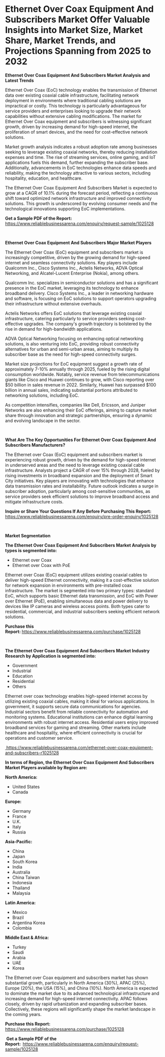 <p><h1>Ethernet Over Coax Equipment And Subscribers Market Offer Valuable Insights into Market Size, Market Share, Market Trends, and Projections Spanning from 2025 to 2032</h1></p><p><strong>Ethernet Over Coax Equipment And Subscribers Market Analysis and Latest Trends</strong></p>
<p><p>Ethernet Over Coax (EoC) technology enables the transmission of Ethernet data over existing coaxial cable infrastructure, facilitating network deployment in environments where traditional cabling solutions are impractical or costly. This technology is particularly advantageous for service providers and enterprises looking to upgrade their network capabilities without extensive cabling modifications. The market for Ethernet Over Coax equipment and subscribers is witnessing significant growth, driven by increasing demand for high-speed internet, the proliferation of smart devices, and the need for cost-effective network solutions.</p><p>Market growth analysis indicates a robust adoption rate among businesses seeking to leverage existing coaxial networks, thereby reducing installation expenses and time. The rise of streaming services, online gaming, and IoT applications fuels this demand, further expanding the subscriber base. Additionally, advancements in EoC technologies enhance data speeds and reliability, making the technology attractive to various sectors, including hospitality, education, and healthcare.</p><p>The Ethernet Over Coax Equipment And Subscribers Market is expected to grow at a CAGR of 10.1% during the forecast period, reflecting a continuous shift toward optimized network infrastructure and improved connectivity solutions. This growth is underscored by evolving consumer needs and the technological innovations supporting EoC implementations.</p></p>
<p><strong>Get a Sample PDF of the Report:&nbsp;</strong> <a href="https://www.reliablebusinessarena.com/enquiry/request-sample/1025128?utm_campaign=2631&utm_medium=2&utm_source=Github&utm_content=ia&utm_term=16042025&utm_id=ethernet-over-coax-equipment-and-subscribers">https://www.reliablebusinessarena.com/enquiry/request-sample/1025128</a></p>
<p>&nbsp;</p>
<p><strong>Ethernet Over Coax Equipment And Subscribers Major Market Players</strong></p>
<p><p>The Ethernet Over Coax (EoC) equipment and subscribers market is increasingly competitive, driven by the growing demand for high-speed internet and seamless connectivity solutions. Key players include Qualcomm Inc., Cisco Systems Inc., Actelis Networks, ADVA Optical Networking, and Alcatel-Lucent Enterprise (Nokia), among others.</p><p>Qualcomm Inc. specializes in semiconductor solutions and has a significant presence in the EoC market, leveraging its technology to enhance broadband delivery. Cisco Systems Inc., a leader in networking hardware and software, is focusing on EoC solutions to support operators upgrading their infrastructure without extensive overhauls.</p><p>Actelis Networks offers EoC solutions that leverage existing coaxial infrastructure, catering particularly to service providers seeking cost-effective upgrades. The company's growth trajectory is bolstered by the rise in demand for high-bandwidth applications. </p><p>ADVA Optical Networking focusing on enhancing optical networking solutions, is also venturing into EoC, providing robust connectivity alternatives for urban and semi-urban areas, aiming to multiply its subscriber base as the need for high-speed connectivity surges.</p><p>Market size projections for EoC equipment suggest a growth rate of approximately 7-10% annually through 2025, fueled by the rising digital consumption worldwide. Notably, service revenue from telecommunications giants like Cisco and Huawei continues to grow, with Cisco reporting over $50 billion in sales revenue in 2022. Similarly, Huawei has surpassed $100 billion in annual sales, indicating substantial portions attributed to networking solutions, including EoC.</p><p>As competition intensifies, companies like Dell, Ericsson, and Juniper Networks are also enhancing their EoC offerings, aiming to capture market share through innovation and strategic partnerships, ensuring a dynamic and evolving landscape in the sector.</p></p>
<p>&nbsp;</p>
<p><strong>What Are The Key Opportunities For Ethernet Over Coax Equipment And Subscribers Manufacturers?</strong></p>
<p><p>The Ethernet over Coax (EoC) equipment and subscribers market is experiencing robust growth, driven by the demand for high-speed internet in underserved areas and the need to leverage existing coaxial cable infrastructure. Analysts project a CAGR of over 15% through 2028, fueled by rising investments in broadband expansion and the deployment of Smart City initiatives. Key players are innovating with technologies that enhance data transmission rates and installability. Future outlook indicates a surge in subscriber adoption, particularly among cost-sensitive communities, as service providers seek efficient solutions to improve broadband access and mitigate infrastructure costs.</p></p>
<p><strong>Inquire or Share Your Questions If Any Before Purchasing This Report:</strong> <a href="https://www.reliablebusinessarena.com/enquiry/pre-order-enquiry/1025128?utm_campaign=2631&utm_medium=2&utm_source=Github&utm_content=ia&utm_term=16042025&utm_id=ethernet-over-coax-equipment-and-subscribers">https://www.reliablebusinessarena.com/enquiry/pre-order-enquiry/1025128</a></p>
<p>&nbsp;</p>
<p><strong>Market Segmentation</strong></p>
<p><strong>The Ethernet Over Coax Equipment And Subscribers Market Analysis by types is segmented into:</strong></p>
<p><ul><li>Ethernet over Coax</li><li>Ethernet over Coax with PoE</li></ul></p>
<p><p>Ethernet over Coax (EoC) equipment utilizes existing coaxial cables to deliver high-speed Ethernet connectivity, making it a cost-effective solution for network expansion in environments with pre-installed coax infrastructure. The market is segmented into two primary types: standard EoC, which supports basic Ethernet data transmission, and EoC with Power over Ethernet (PoE), enabling simultaneous data and power delivery to devices like IP cameras and wireless access points. Both types cater to residential, commercial, and industrial subscribers seeking efficient network solutions.</p></p>
<p><strong>Purchase this Report:&nbsp;</strong><a href="https://www.reliablebusinessarena.com/purchase/1025128?utm_campaign=2631&utm_medium=2&utm_source=Github&utm_content=ia&utm_term=16042025&utm_id=ethernet-over-coax-equipment-and-subscribers">https://www.reliablebusinessarena.com/purchase/1025128</a></p>
<p>&nbsp;</p>
<p><strong>The Ethernet Over Coax Equipment And Subscribers Market Industry Research by Application is segmented into:</strong></p>
<p><ul><li>Government</li><li>Industrial</li><li>Education</li><li>Residential</li><li>Others</li></ul></p>
<p><p>Ethernet over coax technology enables high-speed internet access by utilizing existing coaxial cables, making it ideal for various applications. In government, it supports secure data communications for agencies. Industrial sectors benefit from reliable connectivity for automation and monitoring systems. Educational institutions can enhance digital learning environments with robust internet access. Residential users enjoy improved broadband services for gaming and streaming. Other markets include healthcare and hospitality, where efficient connectivity is crucial for operations and customer service.</p></p>
<p><a href="https://www.reliablebusinessarena.com/ethernet-over-coax-equipment-and-subscribers-r1025128?utm_campaign=2631&utm_medium=2&utm_source=Github&utm_content=ia&utm_term=16042025&utm_id=ethernet-over-coax-equipment-and-subscribers">&nbsp;https://www.reliablebusinessarena.com/ethernet-over-coax-equipment-and-subscribers-r1025128</a></p>
<p><strong>In terms of Region, the Ethernet Over Coax Equipment And Subscribers Market Players available by Region are:</strong></p>
<p>
    <p> <strong> North America: </strong>
        <ul>
            <li>United States</li>
            <li>Canada</li>
        </ul>
        </p> 
    <p> <strong> Europe: </strong>
        <ul>
            <li>Germany</li>
            <li>France</li>
            <li>U.K.</li>
            <li>Italy</li>
            <li>Russia</li>
        </ul>
        </p> 
    <p> <strong> Asia-Pacific: </strong>
        <ul>
            <li>China</li>
            <li>Japan</li>
            <li>South Korea</li>
            <li>India</li>
            <li>Australia</li>
            <li>China Taiwan</li>
            <li>Indonesia</li>
            <li>Thailand</li>
            <li>Malaysia</li>
        </ul>
        </p> 
    <p> <strong> Latin America: </strong>
        <ul>
            <li>Mexico</li>
            <li>Brazil</li>
            <li>Argentina Korea</li>
            <li>Colombia</li>
        </ul>
        </p> 
    <p> <strong> Middle East & Africa: </strong>
        <ul>
            <li>Turkey</li>
            <li>Saudi</li>
            <li>Arabia</li>
            <li>UAE</li>
            <li>Korea</li>
        </ul>
    </p>
    </p>
<p><p>The Ethernet over Coax equipment and subscribers market has shown substantial growth, particularly in North America (30%), APAC (25%), Europe (20%), the USA (15%), and China (10%). North America is expected to dominate the market due to its advanced technological infrastructure and increasing demand for high-speed internet connectivity. APAC follows closely, driven by rapid urbanization and expanding subscriber bases. Collectively, these regions will significantly shape the market landscape in the coming years.</p></p>
<p><strong>Purchase this Report: </strong><a href="https://www.reliablebusinessarena.com/purchase/1025128?utm_campaign=2631&utm_medium=2&utm_source=Github&utm_content=ia&utm_term=16042025&utm_id=ethernet-over-coax-equipment-and-subscribers">https://www.reliablebusinessarena.com/purchase/1025128</a></p>
<p>&nbsp;<strong>Get a Sample PDF of the Report:&nbsp;&nbsp;</strong><a href="https://www.reliablebusinessarena.com/enquiry/request-sample/1025128?utm_campaign=2631&utm_medium=2&utm_source=Github&utm_content=ia&utm_term=16042025&utm_id=ethernet-over-coax-equipment-and-subscribers">https://www.reliablebusinessarena.com/enquiry/request-sample/1025128</a></p>
<p><strong></strong></p>
<p><p></p><p></p><p></p></p>